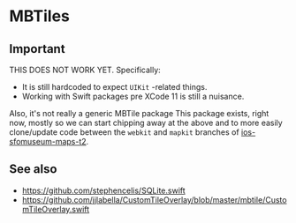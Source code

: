 # MBTiles

## Important

THIS DOES NOT WORK YET. Specifically:

* It is still hardcoded to expect `UIKit` -related things.
* Working with Swift packages pre XCode 11 is still a nuisance.

Also, it's not really a generic MBTile package 
This package exists, right now, mostly so we can start chipping away at the above and to more easily clone/update code between the `webkit` and `mapkit` branches of [ios-sfomuseum-maps-t2](https://bitbucket.org/flysfo/ios-sfomuseum-maps-t2/src/master/).

## See also

* https://github.com/stephencelis/SQLite.swift
* https://github.com/jjlabella/CustomTileOverlay/blob/master/mbtile/CustomTileOverlay.swift
